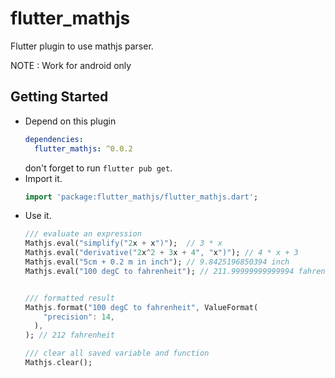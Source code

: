 # flutter_mathjs

Flutter plugin to use mathjs parser.

NOTE : Work for android only
## Getting Started
- Depend on this plugin
  ```yaml
  dependencies:
    flutter_mathjs: ^0.0.2
  ```
  don't forget to run `flutter pub get`.
- Import it.
  ```dart
  import 'package:flutter_mathjs/flutter_mathjs.dart';
  ```
- Use it.
  ```dart
  /// evaluate an expression
  Mathjs.eval("simplify("2x + x")");  // 3 * x
  Mathjs.eval("derivative("2x^2 + 3x + 4", "x")"); // 4 * x + 3
  Mathjs.eval("5cm + 0.2 m in inch"); // 9.8425196850394 inch
  Mathjs.eval("100 degC to fahrenheit"); // 211.99999999999994 fahrenheit


  /// formatted result
  Mathjs.format("100 degC to fahrenheit", ValueFormat(
      "precision": 14,
    ),
  ); // 212 fahrenheit

  /// clear all saved variable and function
  Mathjs.clear();
  ```

